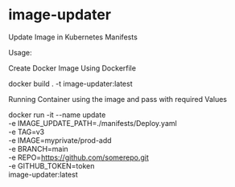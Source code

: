 # image-updater
Update Image in Kubernetes Manifests

Usage:

Create Docker Image Using Dockerfile

docker build . -t image-updater:latest

Running Container using the image and pass with required Values

docker run -it --name update \
      -e IMAGE_UPDATE_PATH=./manifests/Deploy.yaml \
      -e TAG=v3 \
      -e IMAGE=myprivate/prod-add \
      -e BRANCH=main \
      -e REPO=https://github.com/somerepo.git \
      -e GITHUB_TOKEN=token \
      image-updater:latest
